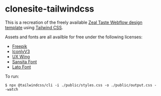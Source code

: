 # clonesite-tailwindcss

This is a recreation of the freely available [Zeal Taste Webflow design template](https://webflow.com/templates/html/zealtaste-food-website-template) using [Tailwind CSS](https://tailwindcss.com/). 

Assets and fonts are all availble for free under the following licenses:
* [Freepik](https://www.freepik.com/legal/terms-of-use)
* [IconlyV3](https://piqodesign.gumroad.com/l/iconly)
* [UX Wing](https://uxwing.com/license/)
* [Sansita Font](https://fonts.google.com/specimen/Sansita?query=Sansita)
* [Lato Font](https://fonts.google.com/specimen/Lato)


To run:
```
$ npx @tailwindcss/cli -i ./public/styles.css -o ./public/output.css --watch
```